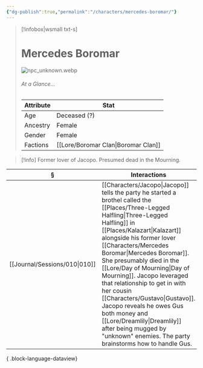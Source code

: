 ```yaml
---
{"dg-publish":true,"permalink":"/characters/mercedes-boromar/"}
---
```


> [!infobox|wsmall txt-s]
> # Mercedes Boromar
> ![npc_unknown.webp](/img/user/z_attachments/npc_unknown.webp) 
> ###### At a Glance...
> | Attribute | Stat |
> | ---- | ---- |
> | Age | Deceased (?) |
> | Ancestry | Female |
> | Gender | Female |
> | Factions | [[Lore/Boromar Clan\|Boromar Clan]] |

>[!info] Former lover of Jacopo. Presumed dead in the Mourning.

| §                                | Interactions                                                                                                                                                                                                                                                                                                                                                                                                              |
| -------------------------------- | ------------------------------------------------------------------------------------------------------------------------------------------------------------------------------------------------------------------------------------------------------------------------------------------------------------------------------------------------------------------------------------------------------------------------- |
| [[Journal/Sessions/010\|010]] | [[Characters/Jacopo\|Jacopo]] tells the party he started a brothel called the [[Places/Three-Legged Halfling\|Three-Legged Halfling]] in [[Places/Kalazart\|Kalazart]] alongside his former lover [[Characters/Mercedes Boromar\|Mercedes Boromar]]. She presumably died in the [[Lore/Day of Mourning\|Day of Mourning]]. Jacopo leveraged that relationship to get in with her cousin [[Characters/Gustavo\|Gustavo]]. Jacopo reveals he owes Gus both money and [[Lore/Dreamlily\|Dreamlily]] after being mugged by "unknown" enemies. The party brainstorms how to handle Gus. |

{ .block-language-dataview}